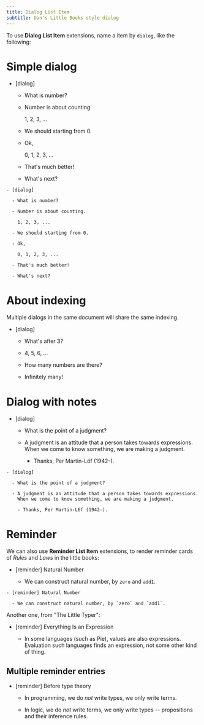 ```yaml
---
title: Dialog List Item
subtitle: Dan's Little Books style dialog
---
```


To use **Dialog List Item** extensions,
name a item by `dialog`, like the following:

# Simple dialog

- [dialog]

  - What is number?

  - Number is about counting.

    1, 2, 3, ...

  - We should starting from 0.

  - Ok,

    0, 1, 2, 3, ...

  - That's much better!

  - What's next?

``` plaintext
- [dialog]

  - What is number?

  - Number is about counting.

    1, 2, 3, ...

  - We should starting from 0.

  - Ok,

    0, 1, 2, 3, ...

  - That's much better!

  - What's next?

```

# About indexing

Multiple dialogs in the same document will share the same indexing.

- [dialog]

  - What's after 3?

  - 4, 5, 6, ...

  - How many numbers are there?

  - Infinitely many!

# Dialog with notes

- [dialog]

  - What is the point of a judgment?

  - A judgment is an attitude
    that a person takes towards expressions.
    When we come to know something, we are making a judgment.

    - Thanks, Per Martin-Löf (1942-).

``` plaintext
- [dialog]

  - What is the point of a judgment?

  - A judgment is an attitude that a person takes towards expressions.
    When we come to know something, we are making a judgment.

    - Thanks, Per Martin-L6f (1942-).
```

# Reminder

We can also use **Reminder List Item** extensions,
to render reminder cards of *Rules* and *Laws* in the little books:

- [reminder] Natural Number

  - We can construct natural number, by `zero` and `add1`.

``` plaintext
- [reminder] Natural Number

  - We can construct natural number, by `zero` and `add1`.
```

Another one, from "The Little Typer":

- [reminder] Everything Is an Expression

  - In some languages (such as Pie), values are also expressions.
    Evaluation such languages finds an expression,
    not some other kind of thing.

## Multiple reminder entries

- [reminder] Before type theory

  - In programming, we do *not* write types, we only write terms.

  - In logic, we do *not* write terms, we only write types
    -- propositions and their inference rules.
